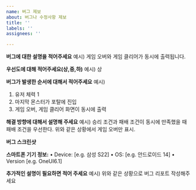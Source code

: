 ```yaml
---
name: 버그 제보
about: 버그나 수정사항 제보
title: ''
labels: ''
assignees: ''

---
```


**버그에 대한 설명을 적어주세요**
예시) 게임 오버와 게임 클리어가 동시에 출력됩니다.

**우선도에 대해 적어주세요(상,중,하)**
예시) 상

**버그가 발생한 순서에 대해서 적어주세요**
예시)
1.	유저 체력 1
2.	마지막 몬스터가 포탈에 진입
3.	게임 오버, 게임 클리어 화면이 동시에 출력

**해결 방향에 대해서 설명해 주세요**
예시)
승리 조건과 패배 조건이 동시에 만족했을 때 패배 조건을 우선한다.
위와 같은 상황에서 게임 오버만 표시.

**버그 스크린샷**
 

**스마트폰 기기 정보:**
•	Device: [e.g. 삼성 S22]
•	OS: [e.g. 안드로이드 14]
•	Version [e.g. OneUI6.1]

**추가적인 설명이 필요하면 적어 주세요**
예시) 위와 같은 상황으로 버그 리포트 작성해주세요

